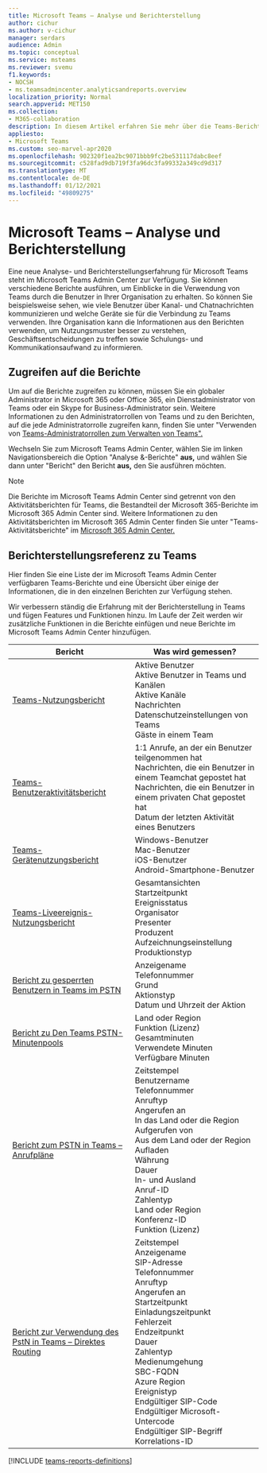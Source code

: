 ```yaml
---
title: Microsoft Teams – Analyse und Berichterstellung
author: cichur
ms.author: v-cichur
manager: serdars
audience: Admin
ms.topic: conceptual
ms.service: msteams
ms.reviewer: svemu
f1.keywords:
- NOCSH
- ms.teamsadmincenter.analyticsandreports.overview
localization_priority: Normal
search.appverid: MET150
ms.collection:
- M365-collaboration
description: In diesem Artikel erfahren Sie mehr über die Teams-Berichte, die im Microsoft Teams Admin Center verfügbar sind.
appliesto:
- Microsoft Teams
ms.custom: seo-marvel-apr2020
ms.openlocfilehash: 902320f1ea2bc9071bbb9fc2be531117dabc8eef
ms.sourcegitcommit: c528fad9db719f3fa96dc3fa99332a349cd9d317
ms.translationtype: MT
ms.contentlocale: de-DE
ms.lasthandoff: 01/12/2021
ms.locfileid: "49809275"
---
```

# <a name="microsoft-teams-analytics-and-reporting"></a>Microsoft Teams – Analyse und Berichterstellung

Eine neue Analyse- und Berichterstellungserfahrung für Microsoft Teams steht im Microsoft Teams Admin Center zur Verfügung. Sie können verschiedene Berichte ausführen, um Einblicke in die Verwendung von Teams durch die Benutzer in Ihrer Organisation zu erhalten. So können Sie beispielsweise sehen, wie viele Benutzer über Kanal- und Chatnachrichten kommunizieren und welche Geräte sie für die Verbindung zu Teams verwenden. Ihre Organisation kann die Informationen aus den Berichten verwenden, um Nutzungsmuster besser zu verstehen, Geschäftsentscheidungen zu treffen sowie Schulungs- und Kommunikationsaufwand zu informieren.

## <a name="how-to-access-the-reports"></a>Zugreifen auf die Berichte

Um auf die Berichte zugreifen zu können, müssen Sie ein globaler Administrator in Microsoft 365 oder Office 365, ein Dienstadministrator von Teams oder ein Skype for Business-Administrator sein. Weitere Informationen zu den Administratorrollen von Teams und zu den Berichten, auf die jede Administratorrolle zugreifen kann, finden Sie unter "Verwenden von [Teams-Administratorrollen zum Verwalten von Teams".](../using-admin-roles.md)

Wechseln Sie zum Microsoft Teams Admin Center, wählen Sie im linken Navigationsbereich die Option "Analyse &-Berichte" **aus,** und wählen Sie dann unter "Bericht" den Bericht **aus,** den Sie ausführen möchten.

> [!NOTE]
> Die Berichte im Microsoft Teams Admin Center sind getrennt von den Aktivitätsberichten für Teams, die Bestandteil der Microsoft 365-Berichte im Microsoft 365 Admin Center sind. Weitere Informationen zu den Aktivitätsberichten im Microsoft 365 Admin Center finden Sie unter "Teams-Aktivitätsberichte" im [Microsoft 365 Admin Center.](../teams-activity-reports.md)

## <a name="teams-reporting-reference"></a>Berichterstellungsreferenz zu Teams

Hier finden Sie eine Liste der im Microsoft Teams Admin Center verfügbaren Teams-Berichte und eine Übersicht über einige der Informationen, die in den einzelnen Berichten zur Verfügung stehen.

Wir verbessern ständig die Erfahrung mit der Berichterstellung in Teams und fügen Features und Funktionen hinzu. Im Laufe der Zeit werden wir zusätzliche Funktionen in die Berichte einfügen und neue Berichte im Microsoft Teams Admin Center hinzufügen.

|Bericht  |Was wird gemessen? |
|---------|---------|
|[Teams-Nutzungsbericht](teams-usage-report.md)  |  Aktive Benutzer<br/>Aktive Benutzer in Teams und Kanälen<br/>Aktive Kanäle<br/>Nachrichten<br/>Datenschutzeinstellungen von Teams<br/>Gäste in einem Team   |
|[Teams-Benutzeraktivitätsbericht](user-activity-report.md)  |  1:1 Anrufe, an der ein Benutzer teilgenommen hat<br/>Nachrichten, die ein Benutzer in einem Teamchat gepostet hat<br/>Nachrichten, die ein Benutzer in einem privaten Chat gepostet hat<br/>Datum der letzten Aktivität eines Benutzers     |
|[Teams-Gerätenutzungsbericht](device-usage-report.md)   |  Windows-Benutzer<br/>Mac-Benutzer<br/>iOS-Benutzer<br/>Android-Smartphone-Benutzer     |
|[Teams-Liveereignis-Nutzungsbericht](teams-live-event-usage-report.md)   |  Gesamtansichten<br>Startzeitpunkt<br>Ereignisstatus<br>Organisator<br>Presenter<br>Produzent<br>Aufzeichnungseinstellung<br>Produktionstyp    |
|[Bericht zu gesperrten Benutzern in Teams im PSTN](pstn-blocked-users-report.md)   |  Anzeigename<br>Telefonnummer<br>Grund<br>Aktionstyp<br>Datum und Uhrzeit der Aktion   |
|[Bericht zu Den Teams PSTN-Minutenpools](pstn-minute-pools-report.md) |  Land oder Region<br>Funktion (Lizenz) <br>Gesamtminuten<br>Verwendete Minuten<br>Verfügbare Minuten|
|[Bericht zum PSTN in Teams – Anrufpläne](pstn-usage-report.md#calling-plans)|  Zeitstempel<br>Benutzername<br>Telefonnummer<br>Anruftyp <br>Angerufen an<br>In das Land oder die Region <br>Aufgerufen von <br>Aus dem Land oder der Region<br>Aufladen<br>Währung<br>Dauer<br>In- und Ausland<br>Anruf-ID<br>Zahlentyp<br>Land oder Region<br>Konferenz-ID<br>Funktion (Lizenz)|
|[Bericht zur Verwendung des PstN in Teams – Direktes Routing](pstn-usage-report.md#direct-routing)  |  Zeitstempel<br>Anzeigename<br>SIP-Adresse<br>Telefonnummer <br>Anruftyp<br>Angerufen an<br>Startzeitpunkt<br>Einladungszeitpunkt<br>Fehlerzeit<br>Endzeitpunkt<br>Dauer<br>Zahlentyp<br>Medienumgehung<br>SBC-FQDN<br>Azure Region<br>Ereignistyp<br>Endgültiger SIP-Code<br>Endgültiger Microsoft-Untercode<br>Endgültiger SIP-Begriff<br>Korrelations-ID  |

[!INCLUDE [teams-reports-definitions](../includes/teams-reports-definitions.md)]
